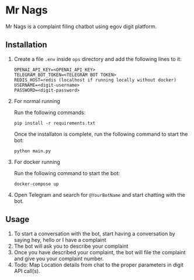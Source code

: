 # Mr Nags

Mr Nags is a complaint filing chatbot using egov digit platform.


## Installation

1. Create a file `.env` inside `ops` directory and add the following lines to it:
    ```
    OPENAI_API_KEY=<OPENAI_API_KEY>
    TELEGRAM_BOT_TOKEN=<TELEGRAM BOT TOKEN>
    REDIS_HOST=redis (localhost if running locally without docker)
    USERNAME=<digit-username>
    PASSWORD=<digit-password>
    ```
2. For normal running

    Run the following commands:
    ```
    pip install -r requirements.txt
    ```
    Once the installaton is complete, run the following command to start the bot:
    ```
    python main.py
    ```

3. For docker running
    
    Run the following command to start the bot:
    ```
    docker-compose up
    ```
4. Open Telegram and search for `@YourBotName` and start chatting with the bot.



## Usage

1. To start a conversation with the bot, start having a conversation by saying hey, hello or I have a complaint
2. The bot will ask you to describe your complaint
3. Once you have described your complaint, the bot will file the complaint and give you your complaint number.
4. Todo: Map Location details from chat to the proper parameters in digit API call(s). 




